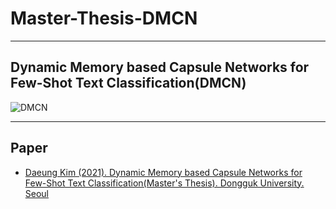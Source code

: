 # Master-Thesis-DMCN
---
## Dynamic Memory based Capsule Networks for Few-Shot Text Classification(DMCN)
  
![DMCN](https://user-images.githubusercontent.com/41335296/113544002-73282f80-9622-11eb-8094-5bbae12f8d3d.png)

---
## Paper
- [Daeung Kim (2021). Dynamic Memory based Capsule Networks for Few-Shot Text Classification(Master's Thesis). Dongguk University. Seoul](https://lib.dongguk.edu/search/detail/CATTOT000001228546?mainLink=/search/tot&briefLink=/search/tot/result?q=Dynamic+Memory+based+Capsule+Networks+for+Few-Shot+Text+Classification_A_service_type=brief_A_st=KWRD_A_y=7_A_x=26_A_si=TOTAL)
